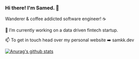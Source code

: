 ### Hi there! I'm Samed. 🌌
Wanderer & coffee addicted software engineer! ☕

🔭 I’m currently working on a data driven fintech startup.

📫 To get in touch head over my personal website ➡️ samkk.dev

[![Anurag's github stats](https://github-readme-stats.vercel.app/api/top-langs/?username=samoculus&theme=tokyonight)](https://github.com/anuraghazra/github-readme-stats)

<!--
**samoculus/samoculus** is a ✨ _special_ ✨ repository because its `README.md` (this file) appears on your GitHub profile.

Here are some ideas to get you started:

- 🔭 I’m currently working on ...
- 🌱 I’m currently learning ...
- 👯 I’m looking to collaborate on ...
- 🤔 I’m looking for help with ...
- 💬 Ask me about ...
- 📫 How to reach me: ...
- 😄 Pronouns: ...
- ⚡ Fun fact: ...
-->
